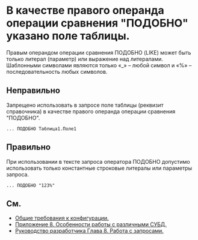 # В качестве правого операнда операции сравнения "ПОДОБНО" указано поле таблицы.

Правым операндом операции сравнения ПОДОБНО (LIKE) может быть только литерал (параметр) или выражение над литералами. Шаблонными символами являются только «_» – любой символ и «%» – последовательность любых символов.

## Неправильно

Запрещено использовать в запросе поле таблицы (реквизит справочника) в качестве правого операнда операции сравнения "ПОДОБНО".

```bsl
... ПОДОБНО Таблица1.Поле1
```

## Правильно

При использовании в тексте запроса оператора ПОДОБНО допустимо использовать только константные строковые литералы или параметры запроса.

```bsl
... ПОДОБНО "123%"
```

## См.

- [Общие требования к конфигурации.](https://its.1c.ru/db/v8std#content:467:hdoc)
- [Приложение 8. Особенности работы с различными СУБД.](http://its.1c.ru/db/v83doc#bookmark:dev:TI000001285)
- [Руководство разработчика Глава 8. Работа с запросами.](https://its.1c.ru/db/v8318doc#bookmark:dev:TI000000506)
